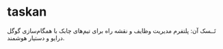 # taskan
تَــسک آن: پلتفرم مدیریت وظایف و نقشه راه برای تیم‌های چابک با همگام‌سازی گوگل درایو و دستیار هوشمند.
